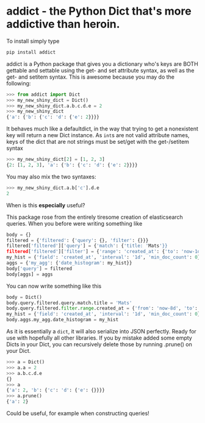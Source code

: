 # addict - the Python Dict that's more addictive than heroin.

To install simply type
```sh
pip install addict
```

addict is a Python package that gives you a dictionary who's keys are BOTH gettable and settable using the get- and set attribute syntax, as well as the get- and setitem syntax. This is awesome because you may do the following:

```Python
>>> from addict import Dict
>>> my_new_shiny_dict = Dict()
>>> my_new_shiny_dict.a.b.c.d.e = 2
>>> my_new_shiny_dict
{'a': {'b': {'c': 'd': {'e': 2}}}}
```
It behaves much like a defaultdict, in the way that trying to get a nonexistent key will return a new Dict instance. As ```int```s are not valid attribute names, keys of the dict that are not strings must be set/get with the get-/setitem syntax
```Python
>>> my_new_shiny_dict[2] = [1, 2, 3]
{2: [1, 2, 3], 'a': {'b': {'c': 'd': {'e': 2}}}}
```
You may also mix the two syntaxes:
```Python
>>> my_new_shiny_dict.a.b['c'].d.e
2
```
When is this **especially** useful? 

This package rose from the entirely tiresome creation of elasticsearch queries. When you before were writing something like
```Python
body = {}
filtered = {'filtered': {'query': {}, 'filter': {}}}
filtered['filtered']['query'] = {'match': {'title: 'Mats'}}
filtered['filtered']['filter'] = {'range': 'created_at': {'to': 'now-1d', 'from': 'now-8d'}}
my_hist = {'field': 'created_at', 'interval': '1d', 'min_doc_count': 0}
aggs = {'my_agg': {'date_histogram': my_hist}}
body['query'] = filtered
body[aggs] = aggs

```
You can now write something like this
```Python
body = Dict()
body.query.filtered.query.match.title = 'Mats'
body.query.filtered.filter.range.created_at = {'from': 'now-8d', 'to': 'now-1d'}
my_hist = {'field': 'created_at', 'interval': '1d', 'min_doc_count': 0}
body.aggs.my_agg.date_histogram = my_hist
```

As it is essentially a ```dict```, it will also serialize into JSON perfectly. Ready for use with hopefully all other libraries. If you by mistake added some empty Dicts in your Dict, you can recursively delete those by running .prune() on your Dict.
```Python
>>> a = Dict()
>>> a.a = 2
>>> a.b.c.d.e
{}
>>> a
{'a': 2, 'b': {'c': 'd': {'e': {}}}}
>>> a.prune()
{'a': 2}
```
Could be useful, for example when constructing queries!
